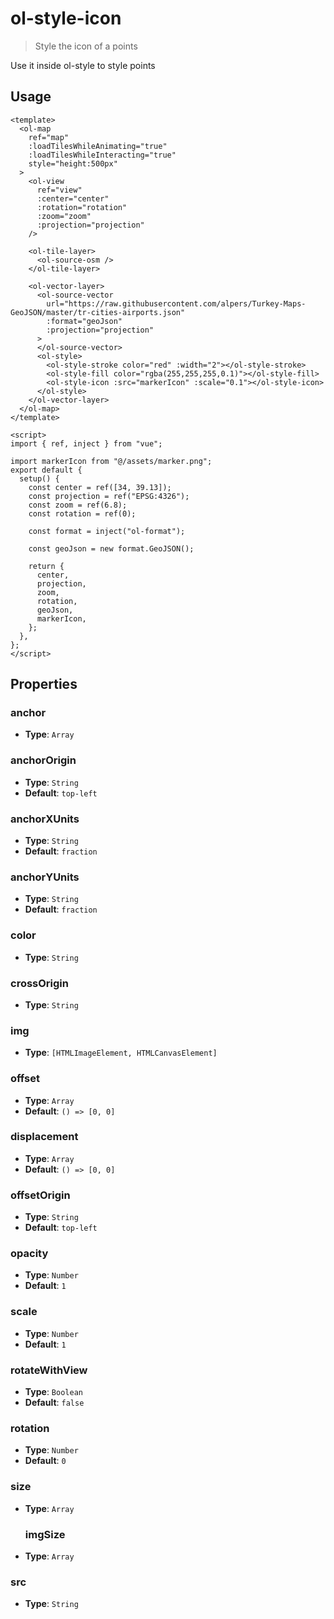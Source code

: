 # ol-style-icon

> Style the icon of a points

Use it inside ol-style to style points

<script setup>
import IconDemo from "@demos/IconDemo.vue"
</script>

<ClientOnly>
<IconDemo />
</ClientOnly>

## Usage

```vue
<template>
  <ol-map
    ref="map"
    :loadTilesWhileAnimating="true"
    :loadTilesWhileInteracting="true"
    style="height:500px"
  >
    <ol-view
      ref="view"
      :center="center"
      :rotation="rotation"
      :zoom="zoom"
      :projection="projection"
    />

    <ol-tile-layer>
      <ol-source-osm />
    </ol-tile-layer>

    <ol-vector-layer>
      <ol-source-vector
        url="https://raw.githubusercontent.com/alpers/Turkey-Maps-GeoJSON/master/tr-cities-airports.json"
        :format="geoJson"
        :projection="projection"
      >
      </ol-source-vector>
      <ol-style>
        <ol-style-stroke color="red" :width="2"></ol-style-stroke>
        <ol-style-fill color="rgba(255,255,255,0.1)"></ol-style-fill>
        <ol-style-icon :src="markerIcon" :scale="0.1"></ol-style-icon>
      </ol-style>
    </ol-vector-layer>
  </ol-map>
</template>

<script>
import { ref, inject } from "vue";

import markerIcon from "@/assets/marker.png";
export default {
  setup() {
    const center = ref([34, 39.13]);
    const projection = ref("EPSG:4326");
    const zoom = ref(6.8);
    const rotation = ref(0);

    const format = inject("ol-format");

    const geoJson = new format.GeoJSON();

    return {
      center,
      projection,
      zoom,
      rotation,
      geoJson,
      markerIcon,
    };
  },
};
</script>
```

## Properties

### anchor

- **Type**: `Array`

### anchorOrigin

- **Type**: `String`
- **Default**: `top-left`

### anchorXUnits

- **Type**: `String`
- **Default**: `fraction`

### anchorYUnits

- **Type**: `String`
- **Default**: `fraction`

### color

- **Type**: `String`

### crossOrigin

- **Type**: `String`

### img

- **Type**: `[HTMLImageElement, HTMLCanvasElement]`

### offset

- **Type**: `Array`
- **Default**: `() => [0, 0]`

### displacement

- **Type**: `Array`
- **Default**: `() => [0, 0]`

### offsetOrigin

- **Type**: `String`
- **Default**: `top-left`

### opacity

- **Type**: `Number`
- **Default**: `1`

### scale

- **Type**: `Number`
- **Default**: `1`

### rotateWithView

- **Type**: `Boolean`
- **Default**: `false`

### rotation

- **Type**: `Number`
- **Default**: `0`

### size

- **Type**: `Array`

  ### imgSize

- **Type**: `Array`

### src

- **Type**: `String`
